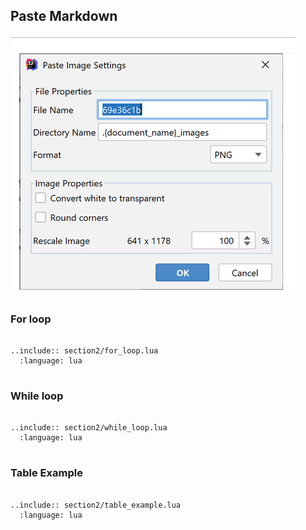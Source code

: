 ## Paste Markdown

![](.class3_images/7c152b2d.png)

### For loop

```{eval-rst}

..include:: section2/for_loop.lua
  :language: lua
  
```

### While loop

```{eval-rst}

..include:: section2/while_loop.lua
  :language: lua
  
```

### Table Example

```{eval-rst}

..include:: section2/table_example.lua
  :language: lua
  
```